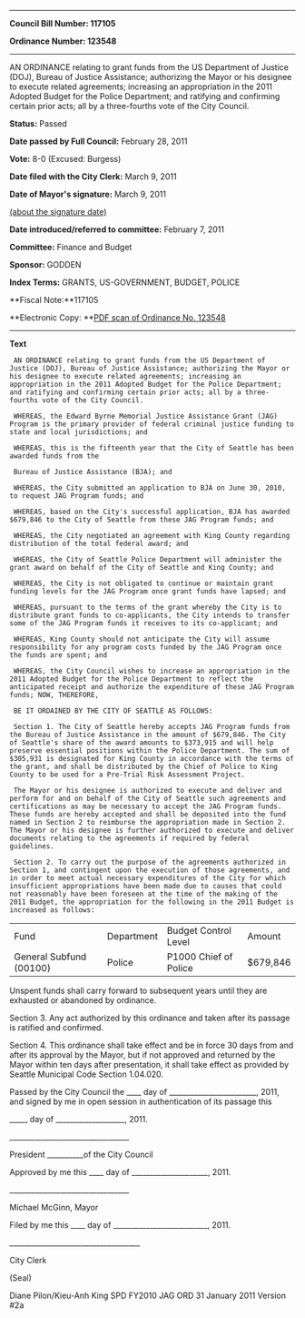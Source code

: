 

********

**Council Bill Number: 117105**
   
**Ordinance Number: 123548**
********

 AN ORDINANCE relating to grant funds from the US Department of Justice (DOJ), Bureau of Justice Assistance; authorizing the Mayor or his designee to execute related agreements; increasing an appropriation in the 2011 Adopted Budget for the Police Department; and ratifying and confirming certain prior acts; all by a three-fourths vote of the City Council.

**Status:** Passed
   
**Date passed by Full Council:** February 28, 2011
   
**Vote:** 8-0 (Excused: Burgess)
   
**Date filed with the City Clerk:** March 9, 2011
   
**Date of Mayor's signature:** March 9, 2011
   
[(about the signature date)](/~public/approvaldate.htm)
   
   
   
**Date introduced/referred to committee:** February 7, 2011
   
**Committee:** Finance and Budget
   
**Sponsor:** GODDEN
   
   
**Index Terms:** GRANTS, US-GOVERNMENT, BUDGET, POLICE

**Fiscal Note:**117105

**Electronic Copy: **[PDF scan of Ordinance No. 123548](/~archives/Ordinances/Ord_123548.pdf)

********

**Text**
   
```
 AN ORDINANCE relating to grant funds from the US Department of Justice (DOJ), Bureau of Justice Assistance; authorizing the Mayor or his designee to execute related agreements; increasing an appropriation in the 2011 Adopted Budget for the Police Department; and ratifying and confirming certain prior acts; all by a three-fourths vote of the City Council.

 WHEREAS, the Edward Byrne Memorial Justice Assistance Grant (JAG) Program is the primary provider of federal criminal justice funding to state and local jurisdictions; and

 WHEREAS, this is the fifteenth year that the City of Seattle has been awarded funds from the

 Bureau of Justice Assistance (BJA); and

 WHEREAS, the City submitted an application to BJA on June 30, 2010, to request JAG Program funds; and

 WHEREAS, based on the City's successful application, BJA has awarded $679,846 to the City of Seattle from these JAG Program funds; and

 WHEREAS, the City negotiated an agreement with King County regarding distribution of the total federal award; and

 WHEREAS, the City of Seattle Police Department will administer the grant award on behalf of the City of Seattle and King County; and

 WHEREAS, the City is not obligated to continue or maintain grant funding levels for the JAG Program once grant funds have lapsed; and

 WHEREAS, pursuant to the terms of the grant whereby the City is to distribute grant funds to co-applicants, the City intends to transfer some of the JAG Program funds it receives to its co-applicant; and

 WHEREAS, King County should not anticipate the City will assume responsibility for any program costs funded by the JAG Program once the funds are spent; and

 WHEREAS, the City Council wishes to increase an appropriation in the 2011 Adopted Budget for the Police Department to reflect the anticipated receipt and authorize the expenditure of these JAG Program funds; NOW, THEREFORE,

 BE IT ORDAINED BY THE CITY OF SEATTLE AS FOLLOWS:

 Section 1. The City of Seattle hereby accepts JAG Program funds from the Bureau of Justice Assistance in the amount of $679,846. The City of Seattle's share of the award amounts to $373,915 and will help preserve essential positions within the Police Department. The sum of $305,931 is designated for King County in accordance with the terms of the grant, and shall be distributed by the Chief of Police to King County to be used for a Pre-Trial Risk Assessment Project.

 The Mayor or his designee is authorized to execute and deliver and perform for and on behalf of the City of Seattle such agreements and certifications as may be necessary to accept the JAG Program funds. These funds are hereby accepted and shall be deposited into the fund named in Section 2 to reimburse the appropriation made in Section 2. The Mayor or his designee is further authorized to execute and deliver documents relating to the agreements if required by federal guidelines.

 Section 2. To carry out the purpose of the agreements authorized in Section 1, and contingent upon the execution of those agreements, and in order to meet actual necessary expenditures of the City for which insufficient appropriations have been made due to causes that could not reasonably have been foreseen at the time of the making of the 2011 Budget, the appropriation for the following in the 2011 Budget is increased as follows:

```
<table><tr><td>Fund

</td><td>Department

</td><td>Budget Control Level

</td><td>Amount

</td></tr>

<tr><td>General Subfund (00100)

</td><td>Police

</td><td>P1000 Chief of Police

</td><td>$679,846

</td></tr>

</table> Unspent funds shall carry forward to subsequent years until they are exhausted or abandoned by ordinance.

 Section 3. Any act authorized by this ordinance and taken after its passage is ratified and confirmed.

 Section 4. This ordinance shall take effect and be in force 30 days from and after its approval by the Mayor, but if not approved and returned by the Mayor within ten days after presentation, it shall take effect as provided by Seattle Municipal Code Section 1.04.020.

 Passed by the City Council the \_\_\_\_ day of \_\_\_\_\_\_\_\_\_\_\_\_\_\_\_\_\_\_\_\_\_\_\_\_, 2011, and signed by me in open session in authentication of its passage this

 \_\_\_\_\_ day of \_\_\_\_\_\_\_\_\_\_\_\_\_\_\_\_\_\_\_, 2011.

 \_\_\_\_\_\_\_\_\_\_\_\_\_\_\_\_\_\_\_\_\_\_\_\_\_\_\_\_\_\_\_\_\_

 President \_\_\_\_\_\_\_\_\_\_of the City Council

 Approved by me this \_\_\_\_ day of \_\_\_\_\_\_\_\_\_\_\_\_\_\_\_\_\_\_\_\_\_, 2011.

 \_\_\_\_\_\_\_\_\_\_\_\_\_\_\_\_\_\_\_\_\_\_\_\_\_\_\_\_\_\_\_\_\_

 Michael McGinn, Mayor

 Filed by me this \_\_\_\_ day of \_\_\_\_\_\_\_\_\_\_\_\_\_\_\_\_\_\_\_\_\_\_\_\_\_\_, 2011.

 \_\_\_\_\_\_\_\_\_\_\_\_\_\_\_\_\_\_\_\_\_\_\_\_\_\_\_\_\_\_\_\_\_\_\_\_

 City Clerk

 (Seal)

 Diane Pilon/Kieu-Anh King SPD FY2010 JAG ORD 31 January 2011 Version #2a

